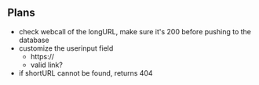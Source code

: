 ## Plans
* check webcall of the longURL, make sure it's 200 before pushing to the database
* customize the userinput field
  * https://
  * valid link?
* if shortURL cannot be found, returns 404